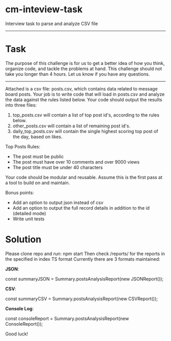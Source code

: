 # cm-inteview-task
Interview task to parse and analyze CSV file

----------------------------------
# Task
The purpose of this challenge is for us to get a better idea of how you think, organize code, and tackle the problems at hand. This challenge should not take you longer than 4 hours. Let us know if you have any questions.

----------------------------------

Attached is a csv file: posts.csv, which contains data related to message board posts. Your job is to write code that will load in posts.csv and analyze the data against the rules listed below. Your code should output the results into three files: 
1. top_posts.csv will contain a list of top post id's, according to the rules below.
2. other_posts.csv will contain a list of remaining post id's.
3. daily_top_posts.csv will contain the single highest scoring top post of the day, based on likes.

Top Posts Rules:
* The post must be public 
* The post must have over 10 comments and over 9000 views
* The post title must be under 40 characters

Your code should be modular and reusable. Assume this is the first pass at a tool to build on and maintain.

Bonus points:
* Add an option to output json instead of csv 
* Add an option to output the full record details in addition to the id (detailed mode)
* Write unit tests


# Solution
Please clone repo and run: npm start
Then check /reports/ for the reports in the specified in index TS format
Currently there are 3 formats maintained:

**JSON**:

const summaryJSON = Summary.postsAnalysisReport(new JSONReport()); 

**CSV**:

const summaryCSV = Summary.postsAnalysisReport(new CSVReport());

**Console Log**:

const consoleReport = Summary.postsAnalysisReport(new ConsoleReport());

Good luck!


